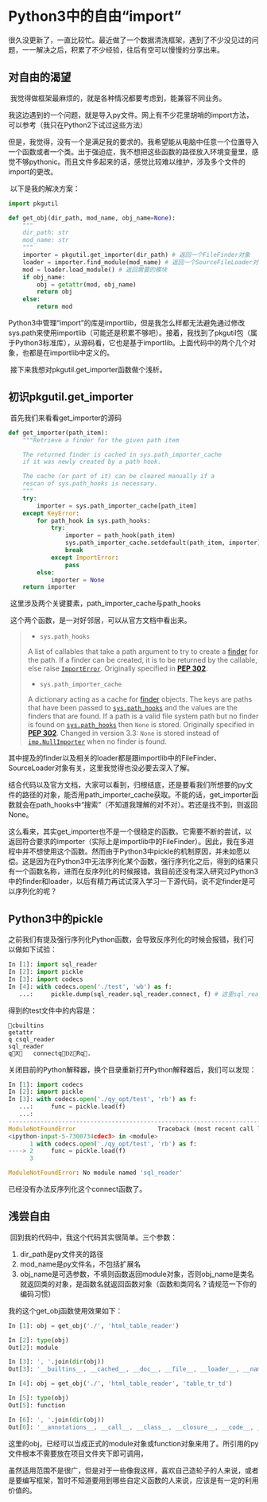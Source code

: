 # Python3中的自由“import”

​	很久没更新了，一直比较忙。最近做了一个数据清洗框架，遇到了不少没见过的问题，一一解决之后，积累了不少经验，往后有空可以慢慢的分享出来。

## 对自由的渴望

​	我觉得做框架最麻烦的，就是各种情况都要考虑到，能兼容不同业务。

​	我这边遇到的一个问题，就是导入py文件。网上有不少花里胡哨的import方法，可以参考（我只在Python2下试过这些方法）

[import]: https://www.jb51.net/article/141643.htm	"Python实现调用另一个路径下py文件中的函数方法总结_python_脚本之家"

​	但是，我觉得，没有一个是满足我的要求的。我希望能从电脑中任意一个位置导入一个函数或者一个类。出于强迫症，我不想把这些函数的路径放入环境变量里，感觉不够pythonic。而且文件多起来的话，感觉比较难以维护，涉及多个文件的import的更改。

​	以下是我的解决方案：

```python
import pkgutil

def get_obj(dir_path, mod_name, obj_name=None):
    """
    dir_path: str
    mod_name: str
    """
    importer = pkgutil.get_importer(dir_path) # 返回一个FileFinder对象
    loader = importer.find_module(mod_name) # 返回一个SourceFileLoader对象
    mod = loader.load_module() # 返回需要的模块
    if obj_name:
        obj = getattr(mod, obj_name)
        return obj
    else:
        return mod
```

​	Python3中管理“import”的库是importlib，但是我怎么样都无法避免通过修改sys.path来使用importlib（可能还是积累不够吧）。接着，我找到了pkgutil包（属于Python3标准库），从源码看，它也是基于importlib。上面代码中的两个几个对象，也都是在importlib中定义的。

​	接下来我想对pkgutil.get_importer函数做个浅析。

## 初识pkgutil.get_importer

​	首先我们来看看get_importer的源码

```python
def get_importer(path_item):
    """Retrieve a finder for the given path item

    The returned finder is cached in sys.path_importer_cache
    if it was newly created by a path hook.

    The cache (or part of it) can be cleared manually if a
    rescan of sys.path_hooks is necessary.
    """
    try:
        importer = sys.path_importer_cache[path_item]
    except KeyError:
        for path_hook in sys.path_hooks:
            try:
                importer = path_hook(path_item)
                sys.path_importer_cache.setdefault(path_item, importer)
                break
            except ImportError:
                pass
        else:
            importer = None
    return importer
```

​	这里涉及两个关键要素，path_importer_cache与path_hooks

​	这个两个函数，是一对好邻居，可以从官方文档中看出来。

> -  `sys.path_hooks`
>
>   A list of callables that take a path argument to try to create a [finder](https://docs.python.org/3.5/glossary.html#term-finder) for the path. If a finder can be created, it is to be returned by the callable, else raise [`ImportError`](https://docs.python.org/3.5/library/exceptions.html#ImportError). Originally specified in [**PEP 302**](https://www.python.org/dev/peps/pep-0302). 
>
> -  `sys.path_importer_cache`
>
>   A dictionary acting as a cache for [finder](https://docs.python.org/3.5/glossary.html#term-finder) objects. The keys are paths that have been passed to [`sys.path_hooks`](https://docs.python.org/3.5/library/sys.html#sys.path_hooks) and the values are the finders that are found. If a path is a valid file system path but no finder is found on [`sys.path_hooks`](https://docs.python.org/3.5/library/sys.html#sys.path_hooks) then `None` is stored. Originally specified in [**PEP 302**](https://www.python.org/dev/peps/pep-0302).  Changed in version 3.3: `None` is stored instead of [`imp.NullImporter`](https://docs.python.org/3.5/library/imp.html#imp.NullImporter) when no finder is found.  

​	其中提及的finder以及相关的loader都是跟importlib中的FileFinder、SourceLoader对象有关，这里我觉得也没必要去深入了解。

​	结合代码以及官方文档，大家可以看到，归根结底，还是要看我们所想要的py文件的路径的对象，能否用path_importer_cache获取。不能的话，get_importer函数就会在path_hooks中“搜索”（不知道我理解的对不对）。若还是找不到，则返回None。

​	这么看来，其实get_importer也不是一个很稳定的函数。它需要不断的尝试，以返回符合要求的importer（实际上是importlib中的FileFinder）。因此，我在多进程中并不想使用这个函数。然而由于Python3中pickle的机制原因，并未如愿以偿。这是因为在Python3中无法序列化某个函数，强行序列化之后，得到的结果只有一个函数名称，进而在反序列化的时候报错。我目前还没有深入研究过Python3中的finder和loader，以后有精力再试试深入学习一下源代码，说不定finder是可以序列化的呢？

## Python3中的pickle

之前我们有提及强行序列化Python函数，会导致反序列化的时候会报错，我们可以做如下试验：

```python
In [1]: import sql_reader
In [2]: import pickle
In [3]: import codecs
In [4]: with codecs.open('./test', 'wb') as f:
   ...:     pickle.dump(sql_reader.sql_reader.connect, f) # 这里sql_reader是我自己Python代码包
```

得到的test文件中的内容是：

```
cbuiltins
getattr
q csql_reader
sql_reader
qX   connectqǱRq.
```

关闭目前的Python解释器，换个目录重新打开Python解释器后，我们可以发现：

```Python
In [1]: import codecs
In [2]: import pickle
In [3]: with codecs.open('./qy_opt/test', 'rb') as f:
   ...:     func = pickle.load(f)
   ...:
---------------------------------------------------------------------------
ModuleNotFoundError                       Traceback (most recent call last)
<ipython-input-5-7300734cdec3> in <module>
      1 with codecs.open('./qy_opt/test', 'rb') as f:
----> 2     func = pickle.load(f)
      3

ModuleNotFoundError: No module named 'sql_reader'
```

已经没有办法反序列化这个connect函数了。

## 浅尝自由

​	回到我的代码中，我这个代码其实很简单。三个参数：

1. dir_path是py文件夹的路径
2. mod_name是py文件名，不包括扩展名
3. obj_name是可选参数，不填则函数返回module对象，否则obj_name是类名就返回类的对象，是函数名就返回函数对象（函数和类同名？请规范一下你的编码习惯）

我的这个get_obj函数使用效果如下：

```python
In [1]: obj = get_obj('./', 'html_table_reader') 

In [2]: type(obj)                                                                         
Out[2]: module

In [3]: ', '.join(dir(obj))
Out[3]: '__builtins__, __cached__, __doc__, __file__, __loader__, __name__, __package__, __spec__, bs4, data_standardize, np, pd, standardize, sys, table_tr_td, title_standardize'

In [4]: obj = get_obj('./', 'html_table_reader', 'table_tr_td')                          

In [5]: type(obj)
Out[5]: function

In [6]: ', '.join(dir(obj))     
Out[6]: '__annotations__, __call__, __class__, __closure__, __code__, __defaults__, __delattr__, __dict__, __dir__, __doc__, __eq__, __format__, __ge__, __get__, __getattribute__, __globals__, __gt__, __hash__, __init__, __init_subclass__, __kwdefaults__, __le__, __lt__, __module__, __name__, __ne__, __new__, __qualname__, __reduce__, __reduce_ex__, __repr__, __setattr__, __sizeof__, __str__, __subclasshook__'

```

​	这里的obj，已经可以当成正式的module对象或function对象来用了。所引用的py文件根本不需要放在项目文件夹下即可调用，

​	虽然适用范围不是很广，但是对于一些像我这样，喜欢自己造轮子的人来说，或者是要编写框架，暂时不知道要用到哪些自定义函数的人来说，应该是有一定的利用价值的。